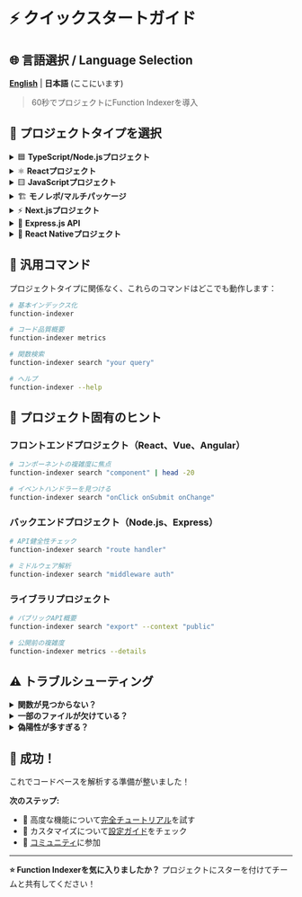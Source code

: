 # ⚡ クイックスタートガイド

## 🌐 言語選択 / Language Selection

[**English**](QUICK-START.md) | **日本語** (ここにいます)

> 60秒でプロジェクトにFunction Indexerを導入

## 🎯 プロジェクトタイプを選択

<details>
<summary>🟦 <strong>TypeScript/Node.jsプロジェクト</strong></summary>

### インストール
```bash
npm install -g github:akiramei/function-indexer
cd your-typescript-project
function-indexer
```

### 表示される内容
```
🚀 Function Indexerへようこそ！
✨ TypeScriptプロジェクトを検出しました: /your/project
✅ .function-indexer/ に設定を作成しました
📁 スキャン中: src/
✅ インデックス化完了！
📊 見つかった関数: 42
```

### 次のステップ
```bash
# コード品質を確認
function-indexer metrics

# 関数を検索
function-indexer search "database"
```

### 一般的な用途
- **API開発**: ルートハンドラーとミドルウェアを見つける
- **ライブラリ作成**: エクスポートされた関数と複雑度を追跡
- **リファクタリング**: 分割が必要な複雑な関数を特定

</details>

<details>
<summary>⚛️ <strong>Reactプロジェクト</strong></summary>

### インストール
```bash
npm install -g github:akiramei/function-indexer
cd your-react-app
function-indexer
```

### 解析対象
- ✅ Reactコンポーネント（関数型・クラス型）
- ✅ カスタムフック（useState、useEffectなど）
- ✅ ユーティリティ関数
- ✅ イベントハンドラー
- ✅ JSX/TSXサポート

### クイックコマンド
```bash
# Reactコンポーネントを見つける
function-indexer search "component"

# カスタムフックを見つける
function-indexer search "hook use"

# コンポーネントの複雑度をチェック
function-indexer metrics --details
```

### 出力例
```
🔍 検索対象: "component"

1. UserProfile (src/components/UserProfile.tsx:10)
   function UserProfile(props: UserProps): JSX.Element

2. LoginForm (src/components/auth/LoginForm.tsx:15)
   const LoginForm: React.FC<LoginProps> = ({ onSubmit })
```

</details>

<details>
<summary>🟨 <strong>JavaScriptプロジェクト</strong></summary>

### インストール
```bash
npm install -g github:akiramei/function-indexer
cd your-js-project
function-indexer
```

### 純粋なJavaScript用セットアップ
```bash
# Function Indexerは.jsファイルも動作します！
function-indexer
```

### JSDocで強化
```javascript
/**
 * メールアドレスとパスワードでユーザーを認証
 * @param {string} email - ユーザーのメールアドレス
 * @param {string} password - ユーザーのパスワード
 * @returns {Promise<User>} 認証されたユーザー
 */
async function authenticateUser(email, password) {
  // ここにコードを記述
}
```

### クイックコマンド
```bash
# すべての関数を見つける
function-indexer search "function"

# 複雑度メトリクスを表示
function-indexer metrics
```

</details>

<details>
<summary>🏗️ <strong>モノレポ/マルチパッケージ</strong></summary>

### インストール
```bash
npm install -g github:akiramei/function-indexer
cd your-monorepo
```

### 各パッケージのセットアップ
```bash
# 各パッケージを個別に解析
cd packages/frontend
function-indexer

cd ../backend  
function-indexer

cd ../shared
function-indexer
```

### 統合解析（高度）
```bash
# モノレポルートから
function-indexer --root packages/frontend
function-indexer --root packages/backend

# パッケージ間の複雑度を比較
function-indexer metrics --details
```

### ワークスペース統合
```json
// モノレポルートのpackage.json
{
  "scripts": {
    "analyze": "npm run analyze:frontend && npm run analyze:backend",
    "analyze:frontend": "cd packages/frontend && function-indexer",
    "analyze:backend": "cd packages/backend && function-indexer"
  }
}
```

</details>

<details>
<summary>⚡ <strong>Next.jsプロジェクト</strong></summary>

### インストール
```bash
npm install -g github:akiramei/function-indexer
cd your-nextjs-app
function-indexer
```

### Function Indexerが見つけるもの
- ✅ ページコンポーネント（`pages/` または `app/`）
- ✅ APIルート（`pages/api/` または `app/api/`）
- ✅ サーバーコンポーネント
- ✅ クライアントコンポーネント
- ✅ カスタムフック
- ✅ ユーティリティ関数

### Next.js固有コマンド
```bash
# APIルートを見つける
function-indexer search "api route handler"

# ページコンポーネントを見つける
function-indexer search "page component"

# SSR/SSG関数をチェック
function-indexer search "getServerSideProps getStaticProps"
```

### 出力例
```
📊 コード品質メトリクス

見つかったAPIルート: 8
ページコンポーネント: 12
カスタムフック: 5
ユーティリティ関数: 23

⚠️ 複雑なAPIルート:
  • pages/api/users/[id].ts:handler (複雑度: 12)
```

</details>

<details>
<summary>🔧 <strong>Express.js API</strong></summary>

### インストール
```bash
npm install -g github:akiramei/function-indexer
cd your-express-api
function-indexer
```

### Express固有解析
Function IndexerはExpress APIの解析に優れています：

```bash
# ルートハンドラーを見つける
function-indexer search "route handler"

# ミドルウェア関数を見つける
function-indexer search "middleware"

# コントローラーの複雑度をチェック
function-indexer search "controller"
```

### サンプルプロジェクト構造
```
src/
├── controllers/
├── middleware/
├── routes/
├── services/
└── utils/
```

### クイック健全性チェック
```bash
# API複雑度をチェック
function-indexer metrics

# リファクタリング候補を見つける
function-indexer metrics --details
```

</details>

<details>
<summary>📱 <strong>React Nativeプロジェクト</strong></summary>

### インストール
```bash
npm install -g github:akiramei/function-indexer
cd your-react-native-app
function-indexer
```

### React Native機能
- ✅ スクリーンコンポーネント
- ✅ カスタムフック
- ✅ ナビゲーション関数
- ✅ プラットフォーム固有コード
- ✅ ネイティブモジュールインターフェース

### クイックコマンド
```bash
# スクリーンコンポーネントを見つける
function-indexer search "screen component"

# ナビゲーション関数を見つける
function-indexer search "navigation"

# コンポーネントの複雑度をチェック
function-indexer metrics
```

</details>

## 🔄 汎用コマンド

プロジェクトタイプに関係なく、これらのコマンドはどこでも動作します：

```bash
# 基本インデックス化
function-indexer

# コード品質概要
function-indexer metrics

# 関数検索
function-indexer search "your query"

# ヘルプ
function-indexer --help
```

## 🎯 プロジェクト固有のヒント

### フロントエンドプロジェクト（React、Vue、Angular）
```bash
# コンポーネントの複雑度に焦点
function-indexer search "component" | head -20

# イベントハンドラーを見つける
function-indexer search "onClick onSubmit onChange"
```

### バックエンドプロジェクト（Node.js、Express）
```bash
# API健全性チェック
function-indexer search "route handler" 

# ミドルウェア解析
function-indexer search "middleware auth"
```

### ライブラリプロジェクト
```bash
# パブリックAPI概要
function-indexer search "export" --context "public"

# 公開前の複雑度
function-indexer metrics --details
```

## ⚠️ トラブルシューティング

<details>
<summary><strong>関数が見つからない？</strong></summary>

**考えられる原因:**
- 予想される場所にTypeScript/JavaScriptファイルがない
- ファイルが非標準ディレクトリにある

**解決方法:**
```bash
# カスタムディレクトリを指定
function-indexer --root ./your-custom-src

# Function Indexerが検出した内容をチェック
function-indexer --verbose
```

</details>

<details>
<summary><strong>一部のファイルが欠けている？</strong></summary>

**設定をチェック:**
```bash
# 現在の設定を表示
cat .function-indexer/config.json

# より多くのファイルパターンを追加
# 設定を編集して含める: ["**/*.js", "**/*.ts", "**/*.jsx", "**/*.tsx"]
```

</details>

<details>
<summary><strong>偽陽性が多すぎる？</strong></summary>

**不要なディレクトリを除外:**
```json
{
  "exclude": [
    "**/*.test.ts",
    "**/*.spec.ts", 
    "**/node_modules/**",
    "**/dist/**",
    "**/.next/**"
  ]
}
```

</details>

## 🎉 成功！

これでコードベースを解析する準備が整いました！

**次のステップ:**
- 📖 高度な機能について[完全チュートリアル](TUTORIAL-ja.md)を試す
- 🔧 カスタマイズについて[設定ガイド](CONFIGURATION.md)をチェック
- 🤝 [コミュニティ](https://github.com/akiramei/function-indexer/discussions)に参加

---

**⭐ Function Indexerを気に入りましたか？** プロジェクトにスターを付けてチームと共有してください！